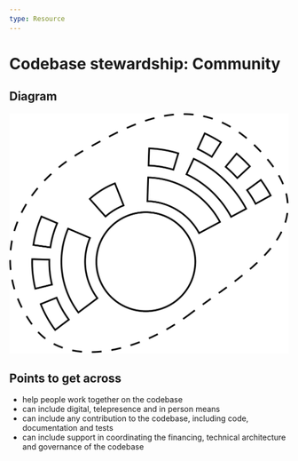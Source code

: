 ```yaml
---
type: Resource
---
```


# Codebase stewardship: Community

## Diagram

![graphical representation of a community of actors around a community](codebase-community.svg)

## Points to get across

* help people work together on the codebase
* can include digital, telepresence and in person means
* can include any contribution to the codebase, including code, documentation and tests
* can include support in coordinating the financing, technical architecture and governance of the codebase
